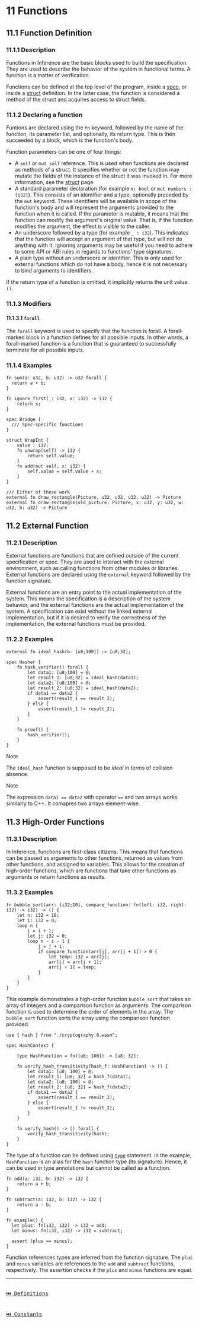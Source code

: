 # 11 Functions

## 11.1 Function Definition

### 11.1.1 Description

Functions in Inference are the basic blocks used to build the specification. They are used to describe the behavior of the system in functional terms. A function is a matter of verification.

Functions can be defined at the top level of the program, inside a [spec](./definitions.md#101-spec), or inside a [struct](./definitions.md#103-struct) definition. In the latter case, the function is considered a method of the struct and acquires access to struct fields.

### 11.1.2 Declaring a function

Funtions are declared using the `fn` keyword, followed by the name of the function, its parameter list, and optionally, its return type. This is then succeeded by a block, which is the function's body.

Function parameters can be one of four things: 

- A `self` or `mut self` reference. This is used when functions are declared as methods of a struct. It specifies whether or not the function may mutate the fields of the instance of the struct it was invoked in. For more information, see the [struct](./definitions.md#103-struct) page.
- A standard parameter declaration (for example `x: bool` or `mut numbers : [i32]`). This consists of an identifier and a type, optionally preceded by the `mut` keyword. These identifiers will be available in scope of the function's body and will represent the arguments provided to the function when it is called. If the parameter is mutable, it means that the function can modify the argument's original value. That is, if the function modifies the argument, the effect is visible to the caller.
- An underscore followed by a type (for example `_ : i32`). This indicates that the function will accept an argument of that type, but will not do anything with it. Ignoring arguments may be useful if you need to adhere to some API or ABI rules in regards to functions' type signatures.
- A plain type without an underscore or identifier. This is only used for external functions which do not have a body, hence it is not necessary to bind arguments to identifiers.


If the return type of a function is omitted, it implicitly returns the unit value `()`.

### 11.1.3 Modifiers

#### 11.1.3.1 `forall`

The `forall` keyword is used to specify that the function is forall. A forall-marked block in a function defines for all possible inputs. In other words, a forall-marked function is a function that is guaranteed to successfully terminate for all possible inputs.

### 11.1.4 Examples

```inference
fn sum(a: u32, b: u32) -> u32 forall {
  return a + b;
}

fn ignore_first(_: i32, x: i32) -> i32 {
    return x;
}

spec Bridge {
  /// Spec-specific functions
}

struct WrapInt {
    value : i32;
    fn unwrap(self) -> i32 {
        return self.value;
    }
    fn add(mut self, x: i32) {
        self.value = self.value + x;
    }
}

/// Either of these work
external fn draw_rectangle(Picture, u32, u32, u32, u32) -> Picture
external fn draw_rectangle(old_picture: Picture, x: u32, y: u32, w: u32, h: u32) -> Picture
```

## 11.2 External Function

### 11.2.1 Description

External functions are functions that are defined outside of the current specification or spec. They are used to interact with the external environment, such as calling functions from other modules or libraries. External functions are declared using the `external` keyword followed by the function signature.

External functions are an entry point to the actual implementation of the system. This means the specification is a description of the system behavior, and the external functions are the actual implementation of the system. A specification can exist without the linked external implementation, but if it is desired to verify the correctness of the implementation, the external functions must be provided.

### 11.2.2 Examples

```inference
external fn ideal_hash(b: [u8;100]) -> [u8;32];

spec Hasher {
    fn hash_verifier() forall {
        let data1: [u8;100] = @;
        let result_1: [u8;32] = ideal_hash(data1);
        let data2: [u8;100] = @;
        let result_2: [u8;32] = ideal_hash(data2);
        if data1 == data2 {
            assert(result_1 == result_2);
        } else {
            assert(result_1 != result_2);
        }
    }

    fn proof() {
        hash_verifier();
    }
}
```

> [!NOTE]
> The `ideal_hash` function is supposed to be _ideal_ in terms of collision absence.

> [!NOTE]
> The expression `data1 == data2` with operator `==` and two arrays works similarly to C++. It comapres two arrays element-wise.

## 11.3 High-Order Functions

### 11.3.1 Description

In Inference, functions are first-class citizens. This means that functions can be passed as arguments to other functions, returned as values from other functions, and assigned to variables. This allows for the creation of high-order functions, which are functions that take other functions as arguments or return functions as results.

### 11.3.2 Examples

```inference
fn bubble_sort(arr: [i32;10], compare_function: fn(left: i32, right: i32) -> i32) -> () {
    let n: i32 = 10;
    let i: i32 = 0;
    loop n {
        i = i + 1;
        let j: i32 = 0;
        loop n - i - 1 {
            j = j + 1;
            if compare_function(arr[j], arr[j + 1]) > 0 {
                let temp: i32 = arr[j];
                arr[j] = arr[j + 1];
                arr[j + 1] = temp;
            }
        }
    }
}
```

This example demonstrates a high-order function `bubble_sort` that takes an array of integers and a comparison function as arguments. The comparison function is used to determine the order of elements in the array. The `bubble_sort` function sorts the array using the comparison function provided.

```inference
use { hash } from "./cryptography.0.wasm";

spec HashContext {

    type HashFunction = fn([u8; 100]) -> [u8; 32];

    fn verify_hash_transitivity(hash_f: HashFunction) -> () {
        let data1: [u8; 100] = @;
        let result_1: [u8; 32] = hash_f(data1);
        let data2: [u8; 100] = @;
        let result_2: [u8; 32] = hash_f(data2);
        if data1 == data2 {
            assert(result_1 == result_2);
        } else {
            assert(result_1 != result_2);
        }
    }

    fn verify_hash() -> () forall {
        verify_hash_transitivity(hash);
    }
}
```

The type of a function can be defined using [`type`](./statements.md#97-type-definition) statement. In the example, `HashFunction` is an alias for the `hash` function type (its signature). Hence, it can be used in type annotations but cannot be called as a function.

```inference
fn add(a: i32, b: i32) -> i32 {
    return a + b;
}

fn subtract(a: i32, b: i32) -> i32 {
    return a - b;
}

fn example() {
  let plus: fn(i32, i32) -> i32 = add;
  let minus: fn(i32, i32) -> i32 = subtract;

  assert (plus == minus);
}
```

Function references types are inferred from the function signature. The `plus` and `minus` variables are references to the `add` and `subtract` functions, respectively. The assertion checks if the `plus` and `minus` functions are equal.

---

[<kbd><br>⏮️ Definitions<br><br></kbd>](./definitions.md)
[<kbd><br>⏭️ Constants<br><br></kbd>](./constants.md)
